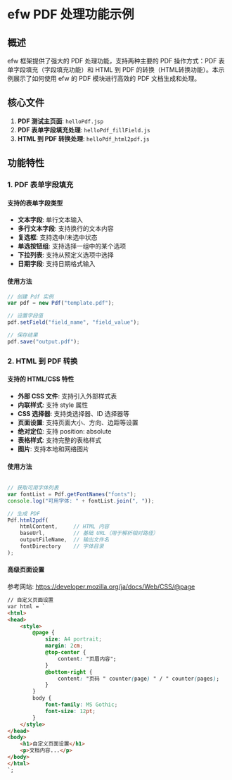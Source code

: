 # efw PDF 处理功能示例

## 概述

efw 框架提供了强大的 PDF 处理功能，支持两种主要的 PDF 操作方式：PDF 表单字段填充（字段填充功能）和 HTML 到 PDF 的转换（HTML转换功能）。本示例展示了如何使用 efw 的 PDF 模块进行高效的 PDF 文档生成和处理。

## 核心文件

1. **PDF 测试主页面**: `helloPdf.jsp`
2. **PDF 表单字段填充处理**: `helloPdf_fillField.js`
3. **HTML 到 PDF 转换处理**: `helloPdf_html2pdf.js`

## 功能特性

### 1. PDF 表单字段填充

#### 支持的表单字段类型
- **文本字段**: 单行文本输入
- **多行文本字段**: 支持换行的文本内容
- **复选框**: 支持选中/未选中状态
- **单选按钮组**: 支持选择一组中的某个选项
- **下拉列表**: 支持从预定义选项中选择
- **日期字段**: 支持日期格式输入

#### 使用方法
```javascript
// 创建 Pdf 实例
var pdf = new Pdf("template.pdf");

// 设置字段值
pdf.setField("field_name", "field_value");

// 保存结果
pdf.save("output.pdf");
```

### 2. HTML 到 PDF 转换

#### 支持的 HTML/CSS 特性
- **外部 CSS 文件**: 支持引入外部样式表
- **内联样式**: 支持 style 属性
- **CSS 选择器**: 支持类选择器、ID 选择器等
- **页面设置**: 支持页面大小、方向、边距等设置
- **绝对定位**: 支持 position: absolute
- **表格样式**: 支持完整的表格样式
- **图片**: 支持本地和网络图片

#### 使用方法
```javascript

// 获取可用字体列表
var fontList = Pdf.getFontNames("fonts");
console.log("可用字体: " + fontList.join(", "));

// 生成 PDF
Pdf.html2pdf(
    htmlContent,     // HTML 内容
    baseUrl,         // 基础 URL（用于解析相对路径）
    outputFileName,  // 输出文件名
    fontDirectory    // 字体目录
);
```

#### 高级页面设置
参考网站: https://developer.mozilla.org/ja/docs/Web/CSS/@page

```html
// 自定义页面设置
var html = `
<html>
<head>
    <style>
        @page {
            size: A4 portrait;
            margin: 2cm;
            @top-center {
                content: "页眉内容";
            }
            @bottom-right {
                content: "页码 " counter(page) " / " counter(pages);
            }
        }
        body {
            font-family: MS Gothic;
            font-size: 12pt;
        }
    </style>
</head>
<body>
    <h1>自定义页面设置</h1>
    <p>文档内容...</p>
</body>
</html>
`;
```